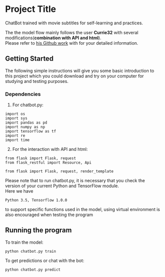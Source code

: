 # Project Title

ChatBot trained with movie subtitles for self-learning and practices.  

The the model flow mainly follows the user **Currie32** with several modifications(__combination with API and html__).  
Please refer to [his Github work](https://github.com/Currie32/Chatbot-from-Movie-Dialogue/blob/master/Chatbot_Attention.ipynb) with for your detailed information.


## Getting Started

The following simple instructions will give you some basic introduction to this project which you could download and try on your computer for studying and testing purposes.


### Dependencies
1. For chatbot.py:
```
import os
import sys
import pandas as pd
import numpy as np
import tensorflow as tf
import re
import time
```
2. For the interaction with API and html:
```
from flask import Flask, request
from flask_restful import Resource, Api
```
```
from flask import Flask, request, render_template
```
Please note that to run chatbot.py, it is necessary that you check the version of your current Python and TensorFlow module.  
Here we have
```
Python 3.5, Tensorflow 1.0.0
```
to support specific functions used in the model, using virtual environment is also encouraged when testing the program

## Running the program

To train the model:
```
python chatbot.py train
```
To get predictions or chat with the bot:
```
python chatbot.py predict
```

